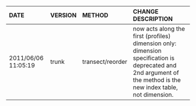 | DATE | VERSION	| METHOD | CHANGE DESCRIPTION |
|:-----|:--------|:-------|:-------------------|
| 2011/06/06 11:05:19 | trunk   | transect/reorder | now acts along the first (profiles) dimension only: dimension specification is deprecated and 2nd argument of the method is the new index table, not dimension. |
